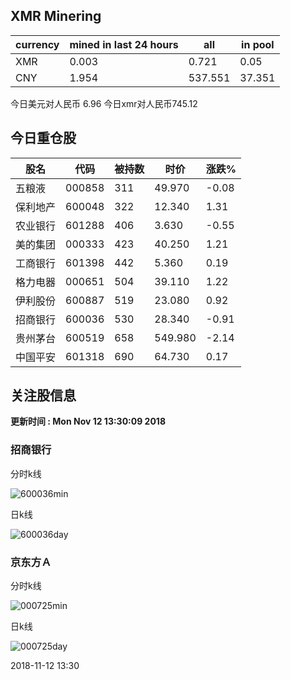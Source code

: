## XMR Minering

|currency|mined in last 24 hours|all|in pool|
|---|---|---|---|
|XMR|0.003|0.721|0.05|
|CNY|1.954|537.551|37.351|

今日美元对人民币 6.96	今日xmr对人民币745.12


## 今日重仓股 

|股名|代码|被持数|时价|涨跌%|
|---|---|---|---|---|
|五粮液|000858|311|49.970|-0.08|
|保利地产|600048|322|12.340|1.31|
|农业银行|601288|406|3.630|-0.55|
|美的集团|000333|423|40.250|1.21|
|工商银行|601398|442|5.360|0.19|
|格力电器|000651|504|39.110|1.22|
|伊利股份|600887|519|23.080|0.92|
|招商银行|600036|530|28.340|-0.91|
|贵州茅台|600519|658|549.980|-2.14|
|中国平安|601318|690|64.730|0.17|

## 关注股信息
**更新时间 : Mon Nov 12 13:30:09 2018**
### 招商银行 
分时k线

![600036min](http://image.sinajs.cn/newchart/min/n/sh600036.gif)

日k线

![600036day](http://image.sinajs.cn/newchart/daily/n/sh600036.gif)

### 京东方Ａ 
分时k线

![000725min](http://image.sinajs.cn/newchart/min/n/sz000725.gif)

日k线

![000725day](http://image.sinajs.cn/newchart/daily/n/sz000725.gif)

2018-11-12 13:30